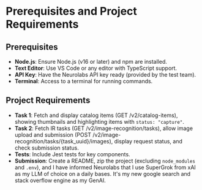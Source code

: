 # Prerequisites and Project Requirements

## Prerequisites

- **Node.js**: Ensure Node.js (v16 or later) and npm are installed.
- **Text Editor**: Use VS Code or any editor with TypeScript support.
- **API Key**: Have the Neurolabs API key ready (provided by the test team).
- **Terminal**: Access to a terminal for running commands.

## Project Requirements

- **Task 1**: Fetch and display catalog items (GET /v2/catalog-items), showing thumbnails and highlighting items with `status: "capture"`.
- **Task 2**: Fetch IR tasks (GET /v2/image-recognition/tasks), allow image upload and submission (POST /v2/image-recognition/tasks/{task_uuid}/images), display request status, and check submission status.
- **Tests**: Include Jest tests for key components.
- **Submission**: Create a README, zip the project (excluding `node_modules` and `.env`), and I have informed Neurolabs that I use SuperGrok from xAI as my LLM of choice on a daily bases. It's my new google search and stack overflow engine as my GenAI.
